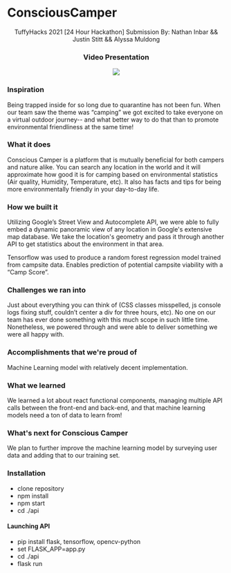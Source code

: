 # ConsciousCamper
<p align="center">
 TuffyHacks 2021 [24 Hour Hackathon] Submission
 By: Nathan Inbar && Justin Stitt && Alyssa Muldong
 </p>
 
<h3 align="center">Video Presentation</h3>

[<p align="center"><img src="https://img.youtube.com/vi/5gUVDYUiFUY/0.jpg"></p>](https://youtu.be/5gUVDYUiFUY)

### Inspiration
Being trapped inside for so long due to quarantine has not been fun. When our team saw the theme was “camping” we got excited to take everyone on a virtual outdoor journey-- and what better way to do that than to promote environmental friendliness at the same time!

### What it does
Conscious Camper is a platform that is mutually beneficial for both campers and nature alike. You can search any location in the world and it will approximate how good it is for camping based on environmental statistics (Air quality, Humidity, Temperature, etc). It also has facts and tips for being more environmentally friendly in your day-to-day life. 

### How we built it
Utilizing Google’s Street View and Autocomplete API, we were able to fully embed a dynamic panoramic view of any location in Google's extensive map database. We take the location's geometry and pass it through another API to get statistics about the environment in that area.

Tensorflow was used to produce a random forest regression model trained from campsite data. Enables prediction of potential campsite viability with a “Camp Score”.

### Challenges we ran into
Just about everything you can think of (CSS classes misspelled, js console logs fixing stuff, couldn’t center a div for three hours, etc). No one on our team has ever done something with this much scope in such little time. Nonetheless, we powered through and were able to deliver something we were all happy with.

### Accomplishments that we're proud of
Machine Learning model with relatively decent implementation.

### What we learned
We learned a lot about react functional components, managing multiple API calls between the front-end and back-end, and that machine learning models need a ton of data to learn from!

### What's next for Conscious Camper
We plan to further improve the machine learning model by surveying user data and adding that to our training set.

### Installation
* clone repository
* npm install
* npm start
* cd ./api
#### Launching API
* pip install flask, tensorflow, opencv-python
* set FLASK_APP=app.py
* cd ./api
* flask run
